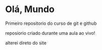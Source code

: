 # Olá, Mundo
 Primeiro repositorio do curso de git e github

reposiorio criado durante uma aula ao vivo!

alterei direto do site

